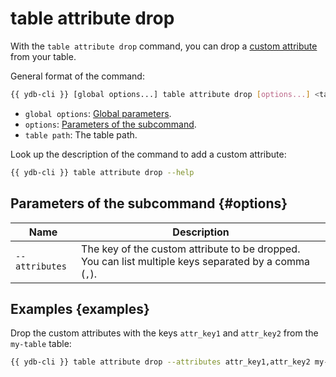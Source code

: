 # table attribute drop

With the `table attribute drop` command, you can drop a [custom attribute](../../concepts/datamodel/table.md#users-attr) from your table.

General format of the command:

```bash
{{ ydb-cli }} [global options...] table attribute drop [options...] <table path>
```

* `global options`: [Global parameters](commands/global-options.md).
* `options`: [Parameters of the subcommand](#options).
* `table path`: The table path.

Look up the description of the command to add a custom attribute:

```bash
{{ ydb-cli }} table attribute drop --help
```

## Parameters of the subcommand {#options}

| Name | Description |
| ---|--- |
| `--attributes` | The key of the custom attribute to be dropped. You can list multiple keys separated by a comma (`,`). |

## Examples {examples}

Drop the custom attributes with the keys `attr_key1` and `attr_key2` from the `my-table` table:

```bash
{{ ydb-cli }} table attribute drop --attributes attr_key1,attr_key2 my-table
```